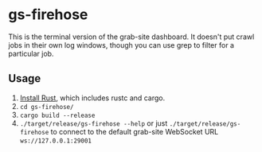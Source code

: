 gs-firehose
===

This is the terminal version of the grab-site dashboard.  It doesn't put crawl jobs in their own log windows, though you can use grep to filter for a particular job.

Usage
---
1.	[Install Rust](https://www.rust-lang.org/), which includes rustc and cargo.
2.	`cd gs-firehose/`
3.	`cargo build --release`
4.	`./target/release/gs-firehose --help`
	or just
	`./target/release/gs-firehose`
	to connect to the default grab-site WebSocket URL `ws://127.0.0.1:29001`
